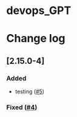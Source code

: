 # devops_GPT
# Change log
## [2.15.0-4]
### Added
- testing ([#5])

### Fixed ([#4])

[#5]: https://github.com/bhagwank/github_workflow/pull/5
[#4]: https://github.com/bhagwank/github_workflow/pull/4
